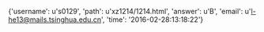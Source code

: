 {'username': u's0129', 'path': u'xz1214/1214.html', 'answer': u'B', 'email': u'l-he13@mails.tsinghua.edu.cn', 'time': '2016-02-28:13:18:22'}